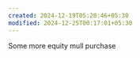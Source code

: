 ```yaml
---
created: 2024-12-19T05:20:46+05:30
modified: 2024-12-25T00:17:01+05:30
---
```


Some more equity mull purchase
